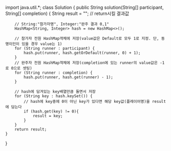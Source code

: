 import java.util.*;
class Solution {
    public String solution(String[] participant, String[] completion) {
        String result = ""; // return시킬 결과값
        
        // String:"참가자명", Integer:"완주 결과 0,1"
        HashMap<String, Integer> hash = new HashMap<>();
        
        // 참가자 전원 HashMap객체에 저장(value값은 Default로 모두 1로 지정. 단, 동명이인이 있을 경우 value는 1)
        for (String runner : participant) {
            hash.put(runner, hash.getOrDefault(runner, 0) + 1);
        }
        // 완주자 전원 HashMap객체에 저장(completion에 있는 runner의 value값은 -1로 0으로 셋팅)
        for (String runner : completion) {
            hash.put(runner, hash.get(runner) - 1);
        }

        // hash에 담겨있는 key배열만큼 돌면서 저장
        for (String key : hash.keySet()) {
            // hash에 key중에 0이 아닌 key가 있다면 해당 key값(플레이어명)을 result에 담는다
            if (hash.get(key) != 0){
                result = key;
            }
        }
        return result;
    }

}
